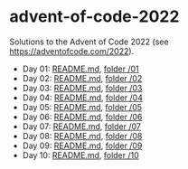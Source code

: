 # advent-of-code-2022
Solutions to the Advent of Code 2022 (see https://adventofcode.com/2022).
- Day 01: [README.md](01/README.md), [folder /01](01/)
- Day 02: [README.md](02/README.md), [folder /02](02/)
- Day 03: [README.md](03/README.md), [folder /03](03/)
- Day 04: [README.md](04/README.md), [folder /04](04/)
- Day 05: [README.md](05/README.md), [folder /05](05/)
- Day 06: [README.md](06/README.md), [folder /06](06/)
- Day 07: [README.md](07/README.md), [folder /07](07/)
- Day 08: [README.md](08/README.md), [folder /08](08/)
- Day 09: [README.md](09/README.md), [folder /09](09/)
- Day 10: [README.md](10/README.md), [folder /10](10/)